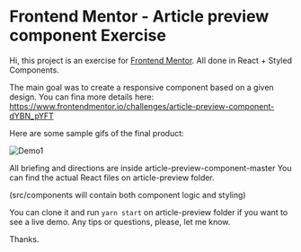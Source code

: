 # Frontend Mentor - Article preview component Exercise

Hi, this project is an exercise for [Frontend Mentor](https://www.frontendmentor.io).
All done in React + Styled Components.

The main goal was to create a responsive component based on a given design.
You can fina more details here: https://www.frontendmentor.io/challenges/article-preview-component-dYBN_pYFT

Here are some sample gifs of the final product:

![Demo1](https://media.giphy.com/media/Tgm9yfe7Q3W6jpgNuy/giphy.gif)

All briefing and directions are inside article-preview-component-master
You can find the actual React files on article-preview folder.

(src/components will contain both component logic and styling)

You can clone it and run ```yarn start``` on article-preview folder if you want to see a live demo.
Any tips or questions, please, let me know.

Thanks.